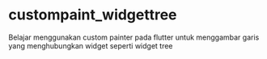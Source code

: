 # custompaint_widgettree

Belajar menggunakan custom painter pada flutter untuk menggambar garis yang menghubungkan widget seperti widget tree
